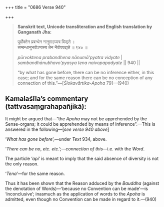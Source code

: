 +++
title = "0686 Verse 940"

+++
> **Sanskrit text, Unicode transliteration and English translation by Ganganath Jha:** 
>
> पूर्वोक्तेन प्रबन्धेन नानुमाऽप्यत्र विद्यते ।  
> सम्बन्धानुभवोऽप्यस्य तेन नैवोपपद्यते ॥ ९४० ॥ 
>
> *pūrvoktena prabandhena nānumā'pyatra vidyate* \|  
> *sambandhānubhavo'pyasya tena naivopapadyate* \|\| 940 \|\| 
>
> “by what has gone before, there can be no inference either, in this case; and for the same reason there can be no conception of any connection of this.”—[*Ślokavārtika*-*Apoha* 79]—(940)



## Kamalaśīla’s commentary (tattvasaṃgrahapañjikā):

It might be argued that—“the *Apoha* may not be apprehended by the Sense-organs; it could be apprehended by means of Inference”.—This is answered in the following—[*see verse 940 above*]

‘*What has gone before*’,—under *Text* 934, above.

‘*There can be no*, *etc. etc*.’;—*connection of this*—i.e. with the *Word*.

The particle ‘*api*’ is meant to imply that the said absence of diversity is not the only reason.

‘*Tena*’—for the same reason.

Thus it has been shown that the Reason adduced by the *Bauddha* (against the denotation of Words)—‘because no Convention can be made’—is ‘inconclusive’; inasmuch as the application of words to the *Apoha* is admitted, even though no Convention can be made in regard to it.—(940)


